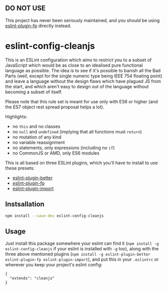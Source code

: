 ## DO NOT USE

This project has never been seriously maintained, and you should be using [eslint-plugin-fp](https://github.com/jfmengels/eslint-plugin-fp) directly instead.

# eslint-config-cleanjs

This is an ESLint configuration which aims to restrict you to a subset
of JavaScript which would be as close to an idealised pure functional
language as possible. The idea is to see if it's possible to banish
all the Bad Parts (well, except for the single numeric type being IEEE
754 floating point) and leave a language without the design flaws
which have plagued JS from the start, and which aren't easy to design
out of the language without becoming a subset of itself.

Please note that this rule set is meant for use only with ES6 or
higher (and the ES7 object rest spread proposal helps a lot).

Highlights:

* no `this` and no classes
* no `null` and `undefined` (implying that all functions must `return`)
* no mutation of any kind
* no variable reassignment
* no statements, only expressions (including no `if`)
* no CommonJS or AMD, only ES6 modules

This is all based on three ESLint plugins, which you'll have to
install to use these presets:

* [eslint-plugin-better](https://github.com/idmitriev/eslint-plugin-better)
* [eslint-plugin-fp](https://github.com/jfmengels/eslint-plugin-fp)
* [eslint-plugin-import](https://github.com/benmosher/eslint-plugin-import)

## Instsallation

```bash
npm install --save-dev eslint-config-cleanjs
```

## Usage

Just install this package somewhere your eslint can find it (`npm
install -g eslint-config-cleanjs` if your eslint is installed with
`-g` too), along with the three above mentioned plugins (`npm install -g
eslint-plugin-better eslint-plugin-fp eslint-plugin-import`), and put
this in your `.eslintrc` or wherever you keep your project's eslint
config:

```
{
  "extends": "cleanjs"
}
```
